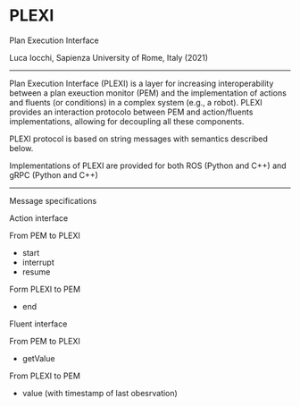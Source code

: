 # PLEXI
Plan Execution Interface

Luca Iocchi, Sapienza University of Rome, Italy (2021)

----

Plan Execution Interface (PLEXI) is a layer for increasing interoperability between a plan exeuction monitor (PEM) and the implementation of actions and fluents (or conditions) in a complex system (e.g., a robot). PLEXI provides an interaction protocolo between PEM and action/fluents implementations, allowing for decoupling all these components. 

PLEXI protocol is based on string messages with semantics described below.

Implementations of PLEXI are provided for both ROS (Python and C++) and gRPC (Python and C++)

----

Message specifications

Action interface

From PEM to PLEXI

* start
* interrupt
* resume

Form PLEXI to PEM

* end

Fluent interface

From PEM to PLEXI

* getValue

From PLEXI to PEM

* value (with timestamp of last obesrvation)





